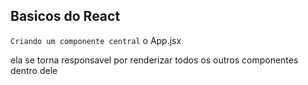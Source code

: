 ## Basicos do React 

`Criando um componente central`
o App.jsx

ela se torna responsavel por renderizar todos os outros componentes dentro dele